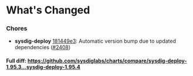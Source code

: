 # What's Changed

### Chores
- **sysdig-deploy** [181449e3](https://github.com/sysdiglabs/charts/commit/181449e39ac93e833842b5311ebb0dc17b87f9fb): Automatic version bump due to updated dependencies ([#2408](https://github.com/sysdiglabs/charts/issues/2408))
#### Full diff: https://github.com/sysdiglabs/charts/compare/sysdig-deploy-1.95.3...sysdig-deploy-1.95.4
